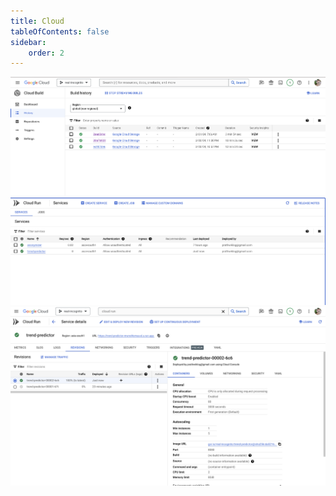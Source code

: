 ```yaml
---
title: Cloud
tableOfContents: false
sidebar:
    order: 2
---
```


![](./images/gcp-cloudbuild.png)
![](./images/gcp-cloudrun.png)
![](./images/gcp-cloudrun2.png)
